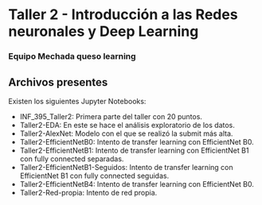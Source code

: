 # Taller 2 - Introducción a las Redes neuronales y Deep Learning
### Equipo Mechada queso learning

## Archivos presentes
Existen los siguientes Jupyter Notebooks:
- INF_395_Taller2: Primera parte del taller con 20 puntos.
- Taller2-EDA: En este se hace el análisis exploratorio de los datos.
- Taller2-AlexNet: Modelo con el que se realizó la submit más alta.
- Taller2-EfficientNetB0: Intento de transfer learning con EfficientNet B0.
- Taller2-EfficientNetB1: Intento de transfer learning con EfficientNet B1 con fully connected separadas.
- Taller2-EfficientNetB1-Seguidos: Intento de transfer learning con EfficientNet B1 con fully connected seguidas.
- Taller2-EfficientNetB4: Intento de transfer learning con EfficientNet B0.
- Taller2-Red-propia: Intento de red propia.
